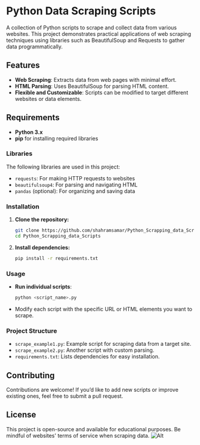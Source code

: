 # Python Data Scraping Scripts

A collection of Python scripts to scrape and collect data from various websites. This project demonstrates practical applications of web scraping techniques using libraries such as BeautifulSoup and Requests to gather data programmatically.

## Features

- **Web Scraping**: Extracts data from web pages with minimal effort.
- **HTML Parsing**: Uses BeautifulSoup for parsing HTML content.
- **Flexible and Customizable**: Scripts can be modified to target different websites or data elements.

## Requirements

- **Python 3.x**
- **pip** for installing required libraries

### Libraries

The following libraries are used in this project:

- `requests`: For making HTTP requests to websites
- `beautifulsoup4`: For parsing and navigating HTML
- `pandas` (optional): For organizing and saving data

### Installation

1. **Clone the repository:**

    ```bash
    git clone https://github.com/shahramsamar/Python_Scrapping_data_Scripts.git
    cd Python_Scrapping_data_Scripts
    ```

2. **Install dependencies:**

    ```bash
    pip install -r requirements.txt
    ```

### Usage

- **Run individual scripts**:

    ```bash
    python <script_name>.py
    ```

- Modify each script with the specific URL or HTML elements you want to scrape.

### Project Structure

- `scrape_example1.py`: Example script for scraping data from a target site.
- `scrape_example2.py`: Another script with custom parsing.
- `requirements.txt`: Lists dependencies for easy installation.

## Contributing

Contributions are welcome! If you’d like to add new scripts or improve existing ones, feel free to submit a pull request.

## License

This project is open-source and available for educational purposes. Be mindful of websites' terms of service when scraping data.
![Alt](https://repobeats.axiom.co/api/embed/eabe6508a91fa38b4ace0060919094363916f544.svg "Repobeats analytics image")
